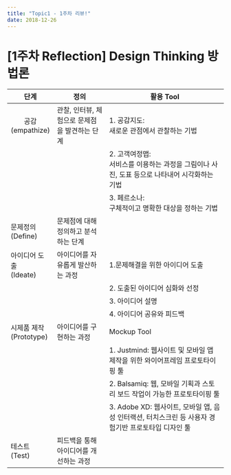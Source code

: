 ```yaml
---
title: "Topic1 - 1주차 리뷰!"
date: 2018-12-26
---
```


# [1주차 Reflection] Design Thinking 방법론

|단계|정의|활용 Tool|
|---|---------|------------|
|<center>공감<br>(empathize)</center>|관찰, 인터뷰, 체험으로 문제점을 발견하는 단계|1. 공감지도:<br> 새로운 관점에서 관찰하는 기법|
|||2. 고객여정맵: <br> 서비스를 이용하는 과정을 그림이나 사진, 도표 등으로 나타내어 시각화하는 기법|
|||3. 페르소나: <br> 구체적이고 명확한 대상을 정하는 기법|
|문제정의<br>(Define)|문제점에 대해 정의하고 분석하는 단계||
|아이디어 도출<br>(Ideate)|아이디어를 자유롭게 발산하는 과정|1.문제해결을 위한 아이디어 도출|
|||2. 도출된 아이디어 심화와 선정|
|||3. 아이디어 설명|
|||4. 아이디어 공유와 피드백|
|시제품 제작<br>(Prototype)|아이디어를 구현하는 과정|Mockup Tool|
|||1. Justmind: 웹사이트 및 모바일 앱 제작을 위한 와이어프레임 프로토타이핑 툴|
|||2. Balsamiq: 웹, 모바일 기획과 스토리 보드 작업이 가능한 프로토타이핑 툴|
|||3. Adobe XD: 웹사이트, 모바일 앱, 음성 인터랙션, 터치스크린 등 사용자 경험기반 프로토타입 디자인 툴|
|테스트<br>(Test)|피드백을 통해 아이디어를 개선하는 과정||
